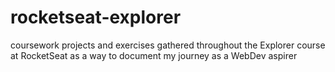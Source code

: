 # rocketseat-explorer
coursework projects and exercises gathered throughout the Explorer course at RocketSeat as a way to document my journey as a WebDev aspirer
